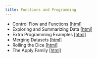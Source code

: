 ```yaml
---
title: Functions and Programming
---
```


 * Control Flow and Functions [[html]](/practical/functions-and-programming/Control_Flow_and_Functions.html)
 * Exploring and Summarizing Data [[html]](/practical/functions-and-programming/Exploring_and_Summarizing_Data.html)
 * Extra Programming Examples [[html]](/practical/functions-and-programming/Extra_Programming_Examples.html)
 * Merging Datasets [[html]](/practical/functions-and-programming/Merging_Datasets.html)
 * Rolling the Dice [[html]](/practical/functions-and-programming/Rolling_the_Dice.html)
 * The Apply Family [[html]](/practical/functions-and-programming/The_Apply_Family.html)
